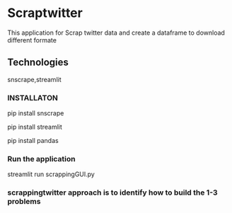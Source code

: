 # Scraptwitter

This application for Scrap twitter data and create a dataframe to download different formate


## Technologies

snscrape,streamlit 

### INSTALLATON

pip install snscrape

pip install streamlit

pip install pandas

### Run the application

streamlit run scrappingGUI.py


### scrappingtwitter approach is to identify how to build the 1-3 problems


